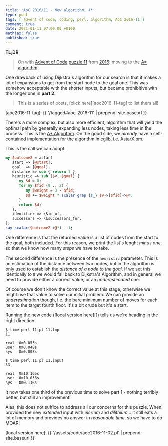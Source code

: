 ```yaml
---
title: 'AoC 2016/11 - New algorithm: A*'
type: post
tags: [ advent of code, coding, perl, algorithm, AoC 2016-11 ]
comment: true
date: 2021-01-11 07:00:00 +0100
mathjax: false
published: true
---
```


**TL;DR**

> On with [Advent of Code][] [puzzle 11][p11] from [2016][aoc2016]: moving to
> the [A\* algorithm][astar].

One drawback of using Dijkstra's algorithm for our search is that it makes
a lot of expansions to get from the start node to the goal one. This was
somehow acceptable with the shorter inputs, but became prohibitive with
the longer one in **part 2**.

> This is a series of posts, [click here][aoc2016-11-tag] to list them
> all!

[aoc2016-11-tag]: {{ '/tagged#aoc-2016-11' | prepend: site.baseurl }}

There's a more complex, but also more efficient, algorithm that will yield
the optimal path by generally expanding less nodes, taking less time in
the process. This is the [A\* Algorithm][astar]. On the good side, we
*already* have a self-contained implementation for the algorithm in
[cglib][], i.e. [AstarX.pm][].

This is the call we can adopt:

```perl
my $outcome2 = astar(
   start => [@start],
   goal  => [@goal],
   distance => sub { return 1 },
   heuristic => sub ($v, $goal) {
      my $d = 0;
      for my $fid (0 .. 2) {
         my $weight = 3 - $fid;
         $d += $weight * scalar grep {$_} $v->[$fid]->@*;
      }
      return $d;
   },
   identifier => \&id_of,
   successors => \&successors_for,
);
say scalar($outcome2->@*) - 1;
```

One difference is that the returned value is a list of nodes from the
start to the goal, both included. For this reason, we print the list's
lenght *minus one*, so that we know how many *steps* we have to take.

The second difference is the presence of the `heuristic` parameter. This
is an estimation of the distance between two nodes, but in the algorithm
is only used to establish the *distance of a node to the goal*. If we
set this identically to `0` we would fall back to Dijkstra's Algorithm,
and in general we need to provide either a correct value, or an
*underestimated* one.

Of course we don't know the correct value at this stage, otherwise we
might use that value to solve our initial problem. We can provide an
*underestimation* though, i.e. the bare minimum number of moves for each
item to the target fourth floor. It's a bit crude but it's a start.

Running the new code ([local version here][]) tells us we're heading in
the right direction:

```
$ time perl 11.pl 11.tmp
11

real  0m0.053s
user  0m0.048s
sys   0m0.008s

$ time perl 11.pl 11.input
33

real  0m10.165s
user  0m10.036s
sys   0m0.116s
```

It now takes one third of the previous time to solve part 1 - nothing terribly
better, but still an improvement!

Alas, this does not suffice to address all our concerns for this puzzle.
When provided the new *extended* input with *elerium* and *dilithium*...
it still eats a lot of memory and provides no answer in *reasonable
time*, so we have to do MOAR!



[p11]: https://adventofcode.com/2016/day/11
[aoc2016]: https://adventofcode.com/2016/
[Advent of Code]: https://adventofcode.com/
[Perl]: https://www.perl.org/
[astar]: https://en.wikipedia.org/wiki/A%2A_search_algorithm
[cglib]: https://github.com/polettix/cglib-perl/
[AstarX.pm]: https://github.com/polettix/cglib-perl/blob/master/AstarX.pm
[local version here]: {{ '/assets/code/aoc2016-11-02.pl' | prepend: site.baseurl }}
